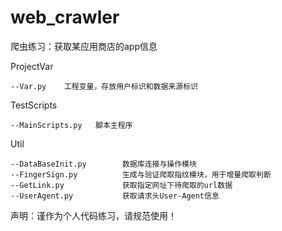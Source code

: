 # web_crawler

爬虫练习：获取某应用商店的app信息

ProjectVar

```
--Var.py    工程变量，存放用户标识和数据来源标识
```

TestScripts

```
--MainScripts.py   脚本主程序
```

Util

```
--DataBaseInit.py        数据库连接与操作模块
--FingerSign.py          生成与验证爬取指纹模块，用于增量爬取判断
--GetLink.py             获取指定网址下待爬取的url数据
--UserAgent.py           获取请求头User-Agent信息
```



声明：谨作为个人代码练习，请规范使用！
